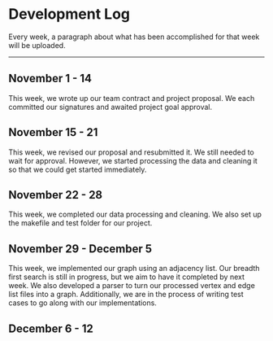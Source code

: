# Development Log
Every week, a paragraph about what has been accomplished for that week will be uploaded.

---

## November 1 - 14
This week, we wrote up our team contract and project proposal. We each committed our signatures and awaited project goal approval.

## November 15 - 21
This week, we revised our proposal and resubmitted it. We still needed to wait for approval. However, we started processing the data and cleaning it so that we could get started immediately.

## November 22 - 28
This week, we completed our data processing and cleaning. We also set up the makefile and test folder for our project.

## November 29 - December 5
This week, we implemented our graph using an adjacency list. Our breadth first search is still in progress, but we aim to have it completed by next week. We also developed a parser to turn our processed vertex and edge list files into a graph. Additionally, we are in the process of writing test cases to go along with our implementations.

## December 6 - 12

